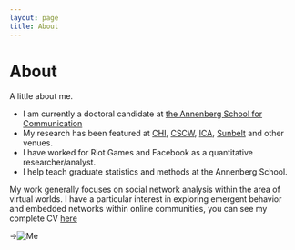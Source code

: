 ```yaml
---
layout: page
title: About
---
```


# About

A little about me.

 * I am currently a doctoral candidate at [the Annenberg School for Communication](http://annenberg.usc.edu/)
 * My research has been featured at [CHI](http://chi2014.acm.org/), [CSCW](http://cscw.acm.org/2015/), [ICA](http://www.icahdq.org/conf/), [Sunbelt](http://www.insna.org/) and other venues.
 * I have worked for Riot Games and Facebook as a quantitative researcher/analyst.
 * I help teach graduate statistics and methods at the Annenberg School.


My work generally focuses on social network analysis within the area of virtual worlds. I have a particular interest in exploring emergent behavior and embedded networks within online communities, you can see my complete CV [here](https://dl.dropboxusercontent.com/u/81001516/jccvMAY2014.pdf)

->![Me](http://i.imgur.com/5Cr6erp.jpg)
